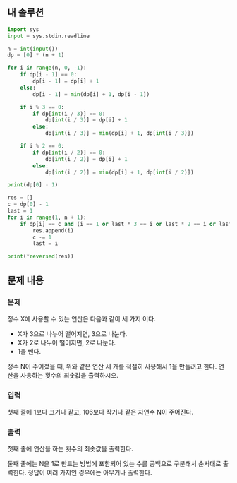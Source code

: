 ## 내 솔루션
```python
import sys
input = sys.stdin.readline

n = int(input())
dp = [0] * (n + 1)

for i in range(n, 0, -1):
    if dp[i - 1] == 0:
        dp[i - 1] = dp[i] + 1
    else:
        dp[i - 1] = min(dp[i] + 1, dp[i - 1])

    if i % 3 == 0:
        if dp[int(i / 3)] == 0:
            dp[int(i / 3)] = dp[i] + 1
        else:
            dp[int(i / 3)] = min(dp[i] + 1, dp[int(i / 3)])

    if i % 2 == 0:
        if dp[int(i / 2)] == 0:
            dp[int(i / 2)] = dp[i] + 1
        else:
            dp[int(i / 2)] = min(dp[i] + 1, dp[int(i / 2)])

print(dp[0] - 1)

res = []
c = dp[0] - 1
last = 1
for i in range(1, n + 1):
    if dp[i] == c and (i == 1 or last * 3 == i or last * 2 == i or last + 1 == i):
        res.append(i)
        c -= 1
        last = i

print(*reversed(res))
```

## 문제 내용
### 문제
정수 X에 사용할 수 있는 연산은 다음과 같이 세 가지 이다.

- X가 3으로 나누어 떨어지면, 3으로 나눈다.
- X가 2로 나누어 떨어지면, 2로 나눈다.
- 1을 뺀다.

정수 N이 주어졌을 때, 위와 같은 연산 세 개를 적절히 사용해서 1을 만들려고 한다. 연산을 사용하는 횟수의 최솟값을 출력하시오.

### 입력
첫째 줄에 1보다 크거나 같고, 106보다 작거나 같은 자연수 N이 주어진다.

### 출력
첫째 줄에 연산을 하는 횟수의 최솟값을 출력한다.

둘째 줄에는 N을 1로 만드는 방법에 포함되어 있는 수를 공백으로 구분해서 순서대로 출력한다. 정답이 여러 가지인 경우에는 아무거나 출력한다.